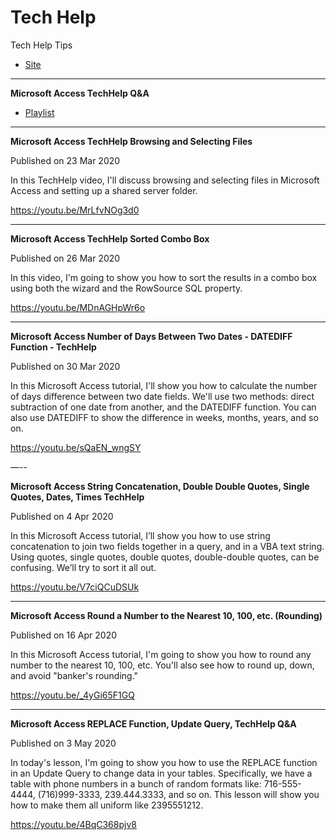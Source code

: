 # Tech Help

Tech Help Tips

- [Site](https://599cd.github.io/techhelp/)

---

**Microsoft Access TechHelp Q&A**

- [Playlist](https://www.youtube.com/watch?v=4xQa_74htxs&list=PLhKFRV3-UgpfrxjpNFoJe1ka7ogNQ-lVB)

---

**Microsoft Access TechHelp Browsing and Selecting Files**

Published on 23 Mar 2020

In this TechHelp video, I'll discuss browsing and selecting files in Microsoft Access and setting up a shared server folder.

https://youtu.be/MrLfvNOg3d0

---

**Microsoft Access TechHelp Sorted Combo Box**

Published on 26 Mar 2020

In this video, I'm going to show you how to sort the results in a combo box using both the wizard and the RowSource SQL property.

https://youtu.be/MDnAGHpWr6o

---

**Microsoft Access Number of Days Between Two Dates - DATEDIFF Function - TechHelp**

Published on 30 Mar 2020

In this Microsoft Access tutorial, I'll show you how to calculate the number of days difference between two date fields. We'll use two methods: direct subtraction of one date from another, and the DATEDIFF function. You can also use DATEDIFF to show the difference in weeks, months, years, and so on.

https://youtu.be/sQaEN_wngSY

—--

**Microsoft Access String Concatenation, Double Double Quotes, Single Quotes, Dates, Times TechHelp**

Published on 4 Apr 2020

In this Microsoft Access tutorial, I’ll show you how to use string concatenation to join two fields together in a query, and in a VBA text string. Using quotes, single quotes, double quotes, double-double quotes, can be confusing. We’ll try to sort it all out.

https://youtu.be/V7ciQCuDSUk

---

**Microsoft Access Round a Number to the Nearest 10, 100, etc. (Rounding)**

Published on 16 Apr 2020

In this Microsoft Access tutorial, I'm going to show you how to round any number to the nearest 10, 100, etc. You'll also see how to round up, down, and avoid "banker's rounding."

https://youtu.be/_4yGi65F1GQ

---

**Microsoft Access REPLACE Function, Update Query, TechHelp Q&A**

Published on 3 May 2020

In today's lesson, I'm going to show you how to use the REPLACE function in an Update Query to change data in your tables. Specifically, we have a table with phone numbers in a bunch of random formats like: 716-555-4444, (716)999-3333, 239.444.3333, and so on. This lesson will show you how to make them all uniform like 2395551212.

https://youtu.be/4BqC368pjv8
